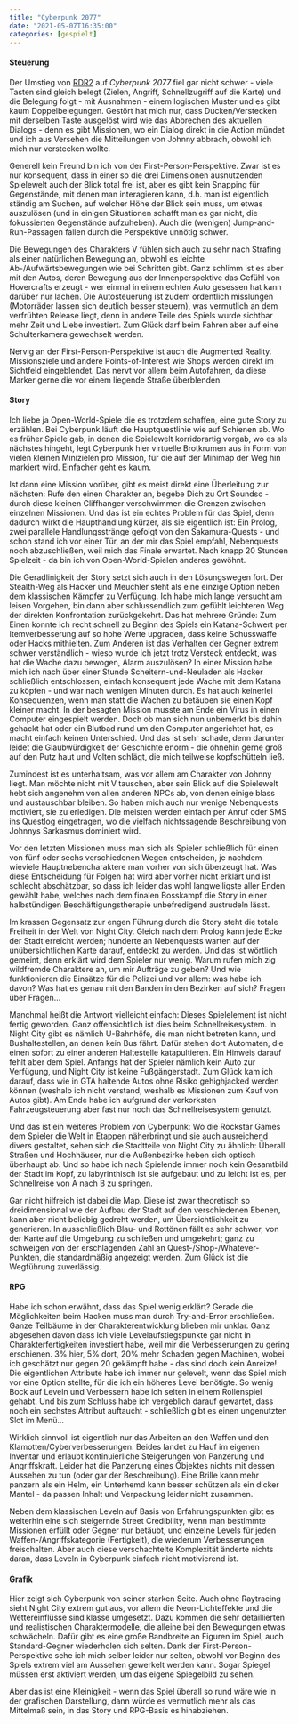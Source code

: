 ```yaml
---
title: "Cyberpunk 2077"
date: "2021-05-07T16:35:00"
categories: [gespielt]
---
```


#### Steuerung

Der Umstieg von [RDR2](/2021/03/16/red-dead-redemption-2/) auf *Cyberpunk 2077* fiel gar nicht schwer - viele Tasten sind gleich belegt (Zielen, Angriff, Schnellzugriff auf die Karte) und die Belegung folgt - mit Ausnahmen - einem logischen Muster und es gibt kaum Doppelbelegungen. Gestört hat mich nur, dass Ducken/Verstecken mit derselben Taste ausgelöst wird wie das Abbrechen des aktuellen Dialogs - denn es gibt Missionen, wo ein Dialog direkt in die Action mündet und ich aus Versehen die Mitteilungen von Johnny abbrach, obwohl ich mich nur verstecken wollte.

Generell kein Freund bin ich von der First-Person-Perspektive. Zwar ist es nur konsequent, dass in einer so die drei Dimensionen ausnutzenden Spielewelt auch der Blick total frei ist, aber es gibt kein Snapping für Gegenstände, mit denen man interagieren kann, d.h. man ist eigentlich ständig am Suchen, auf welcher Höhe der Blick sein muss, um etwas auszulösen (und in einigen Situationen schafft man es gar nicht, die fokussierten Gegenstände aufzuheben). Auch die (wenigen) Jump-and-Run-Passagen fallen durch die Perspektive unnötig schwer.

Die Bewegungen des Charakters V fühlen sich auch zu sehr nach Strafing als einer natürlichen Bewegung an, obwohl es leichte Ab-/Aufwärtsbewegungen wie bei Schritten gibt. Ganz schlimm ist es aber mit den Autos, deren Bewegung aus der Innenperspektive das Gefühl von Hovercrafts erzeugt - wer einmal in einem echten Auto gesessen hat kann darüber nur lachen. Die Autosteuerung ist zudem ordentlich misslungen (Motorräder lassen sich deutlich besser steuern), was vermutlich an dem verfrühten Release liegt, denn in andere Teile des Spiels wurde sichtbar mehr Zeit und Liebe investiert. Zum Glück darf beim Fahren aber auf eine Schulterkamera gewechselt werden.

Nervig an der First-Person-Perspektive ist auch die Augmented Reality. Missionsziele und andere Points-of-Interest wie Shops werden direkt im Sichtfeld eingeblendet. Das nervt vor allem beim Autofahren, da diese Marker gerne die vor einem liegende Straße überblenden.

#### Story

Ich liebe ja Open-World-Spiele die es trotzdem schaffen, eine gute Story zu erzählen. Bei Cyberpunk läuft die Hauptquestlinie wie auf Schienen ab. Wo es früher Spiele gab, in denen die Spielewelt korridorartig vorgab, wo es als nächstes hingeht, legt Cyberpunk hier virtuelle Brotkrumen aus in Form von vielen kleinen Minizielen pro Mission, für die auf der Minimap der Weg hin markiert wird. Einfacher geht es kaum.

Ist dann eine Mission vorüber, gibt es meist direkt eine Überleitung zur nächsten: Rufe den einen Charakter an, begebe Dich zu Ort Soundso - durch diese kleinen Cliffhanger verschwimmen die Grenzen zwischen einzelnen Missionen. Und das ist ein echtes Problem für das Spiel, denn dadurch wirkt die Haupthandlung kürzer, als sie eigentlich ist: Ein Prolog, zwei parallele Handlungsstränge gefolgt von den Sakamura-Quests - und schon stand ich vor einer Tür, an der mir das Spiel empfahl, Nebenquests noch abzuschließen, weil mich das Finale erwartet. Nach knapp 20 Stunden Spielzeit - da bin ich von Open-World-Spielen anderes gewöhnt.

Die Geradlinigkeit der Story setzt sich auch in den Lösungswegen fort. Der Stealth-Weg als Hacker und Meuchler steht als eine einzige Option neben dem klassischen Kämpfer zu Verfügung. Ich habe mich lange versucht am leisen Vorgehen, bin dann aber schlussendlich zum gefühlt leichteren Weg der direkten Konfrontation zurückgekehrt. Das hat mehrere Gründe: Zum Einen konnte ich recht schnell zu Beginn des Spiels ein Katana-Schwert per Itemverbesserung auf so hohe Werte upgraden, dass keine Schusswaffe oder Hacks mithielten. Zum Anderen ist das Verhalten der Gegner extrem schwer verständlich - wieso wurde ich jetzt trotz Versteck entdeckt, was hat die Wache dazu bewogen, Alarm auszulösen? In einer Mission habe mich ich nach über einer Stunde Scheitern-und-Neuladen als Hacker schließlich entschlossen, einfach konsequent jede Wache mit dem Katana zu köpfen - und war nach wenigen Minuten durch. Es hat auch keinerlei Konsequenzen, wenn man statt die Wachen zu betäuben sie einen Kopf kleiner macht. In der besagten Mission musste am Ende ein Virus in einen Computer eingespielt werden. Doch ob man sich nun unbemerkt bis dahin gehackt hat oder ein Blutbad rund um den Computer angerichtet hat, es macht einfach keinen Unterschied. Und das ist sehr schade, denn darunter leidet die Glaubwürdigkeit der Geschichte enorm - die ohnehin gerne groß auf den Putz haut und Volten schlägt, die mich teilweise kopfschütteln ließ.

Zumindest ist es unterhaltsam, was vor allem am Charakter von Johnny liegt. Man möchte nicht mit V tauschen, aber sein Blick auf die Spielewelt hebt sich angenehm von allen anderen NPCs ab, von denen einige blass und austauschbar bleiben. So haben mich auch nur wenige Nebenquests motiviert, sie zu erledigen. Die meisten werden einfach per Anruf oder SMS ins Questlog eingetragen, wo die vielfach nichtssagende Beschreibung von Johnnys Sarkasmus dominiert wird.

Vor den letzten Missionen muss man sich als Spieler schließlich für einen von fünf oder sechs verschiedenen Wegen entscheiden, je nachdem wieviele Hauptnebencharaktere man vorher von sich überzeugt hat. Was diese Entscheidung für Folgen hat wird aber vorher nicht erklärt und ist schlecht abschätzbar, so dass ich leider das wohl langweiligste aller Enden gewählt habe, welches nach dem finalen Bosskampf die Story in einer halbstündigen Beschäftigungstherapie unbefredigend austrudeln lässt.

Im krassen Gegensatz zur engen Führung durch die Story steht die totale Freiheit in der Welt von Night City. Gleich nach dem Prolog kann jede Ecke der Stadt erreicht werden; hunderte an Nebenquests warten auf der unübersichtlichen Karte darauf, entdeckt zu werden. Und das ist wörtlich gemeint, denn erklärt wird dem Spieler nur wenig. Warum rufen mich zig wildfremde Charaktere an, um mir Aufträge zu geben? Und wie funktionieren die Einsätze für die Polizei und vor allem: was habe ich davon? Was hat es genau mit den Banden in den Bezirken auf sich? Fragen über Fragen...

Manchmal heißt die Antwort vielleicht einfach: Dieses Spielelement ist nicht fertig geworden. Ganz offensichtlich ist dies beim Schnellreisesystem. In Night City gibt es nämlich U-Bahnhöfe, die man nicht betreten kann, und Bushaltestellen, an denen kein Bus fährt. Dafür stehen dort Automaten, die einen sofort zu einer anderen Haltestelle katapultieren. Ein Hinweis darauf fehlt aber dem Spiel. Anfangs hat der Spieler nämlich kein Auto zur Verfügung, und Night City ist keine Fußgängerstadt. Zum Glück kam ich darauf, dass wie in GTA haltende Autos ohne Risiko gehighjacked werden können (weshalb ich nicht verstand, weshalb es Missionen zum Kauf von Autos gibt). Am Ende habe ich aufgrund der verkorksten Fahrzeugsteuerung aber fast nur noch das Schnellreisesystem genutzt.

Und das ist ein weiteres Problem von Cyberpunk: Wo die Rockstar Games dem Spieler die Welt in Etappen näherbringt und sie auch ausreichend divers gestaltet, sehen sich die Stadtteile von Night City zu ähnlich: Überall Straßen und Hochhäuser, nur die Außenbezirke heben sich optisch überhaupt ab. Und so habe ich nach Spielende immer noch kein Gesamtbild der Stadt im Kopf, zu labyrinthisch ist sie aufgebaut und zu leicht ist es, per Schnellreise von A nach B zu springen.

Gar nicht hilfreich ist dabei die Map. Diese ist zwar theoretisch so dreidimensional wie der Aufbau der Stadt auf den verschiedenen Ebenen, kann aber nicht beliebig gedreht werden, um Übersichtlichkeit zu generieren. In ausschließlich Blau- und Rottönen fällt es sehr schwer, von der Karte auf die Umgebung zu schließen und umgekehrt; ganz zu schweigen von der erschlagenden Zahl an Quest-/Shop-/Whatever-Punkten, die standardmäßig angezeigt werden. Zum Glück ist die Wegführung zuverlässig.

#### RPG

Habe ich schon erwähnt, dass das Spiel wenig erklärt? Gerade die Möglichkeiten beim Hacken muss man durch Try-and-Error erschließen. Ganze Teilbäume in der Charakterentwicklung blieben mir unklar. Ganz abgesehen davon dass ich viele Levelaufstiegspunkte gar nicht in Charakterfertigkeiten investiert habe, weil mir die Verbesserungen zu gering erschienen. 3% hier, 5% dort, 20% mehr Schaden gegen Machinen, wobei ich geschätzt nur gegen 20 gekämpft habe - das sind doch kein Anreize! Die eigentlichen Attribute habe ich immer nur gelevelt, wenn das Spiel mich vor eine Option stellte, für die ich ein höheres Level benötigte. So wenig Bock auf Leveln und Verbessern habe ich selten in einem Rollenspiel gehabt. Und bis zum Schluss habe ich vergeblich darauf gewartet, dass noch ein sechstes Attribut auftaucht - schließlich gibt es einen ungenutzten Slot im Menü...

Wirklich sinnvoll ist eigentlich nur das Arbeiten an den Waffen und den Klamotten/Cyberverbesserungen. Beides landet zu Hauf im eigenen Inventar und erlaubt kontinuierliche Steigerungen von Panzerung und Angriffskraft. Leider hat die Panzerung eines Objektes nichts mit dessen Aussehen zu tun (oder gar der Beschreibung). Eine Brille kann mehr panzern als ein Helm, ein Unterhemd kann besser schützen als ein dicker Mantel - da passen Inhalt und Verpackung leider nicht zusammen.

Neben dem klassischen Leveln auf Basis von Erfahrungspunkten gibt es weiterhin eine sich steigernde Street Credibility, wenn man bestimmte Missionen erfüllt oder Gegner nur betäubt, und einzelne Levels für jeden Waffen-/Angriffskategorie (Fertigkeit), die wiederum Verbesserungen freischalten. Aber auch diese verschachtelte Komplexität änderte nichts daran, dass Leveln in Cyberpunk einfach nicht motivierend ist.

#### Grafik

Hier zeigt sich Cyberpunk von seiner starken Seite. Auch ohne Raytracing sieht Night City extrem gut aus, vor allem die Neon-Lichteffekte und die Wettereinflüsse sind klasse umgesetzt. Dazu kommen die sehr detaillierten und realistischen Charaktermodelle, die alleine bei den Bewegungen etwas schwächeln. Dafür gibt es eine große Bandbreite an Figuren im Spiel, auch Standard-Gegner wiederholen sich selten. Dank der First-Person-Perspektive sehe ich mich selber leider nur selten, obwohl vor Beginn des Spiels extrem viel am Aussehen gewerkelt werden kann. Sogar Spiegel müssen erst aktiviert werden, um das eigene Spiegelbild zu sehen.

Aber das ist eine Kleinigkeit - wenn das Spiel überall so rund wäre wie in der grafischen Darstellung, dann würde es vermutlich mehr als das Mittelmaß sein, in das Story und RPG-Basis es hinabziehen.